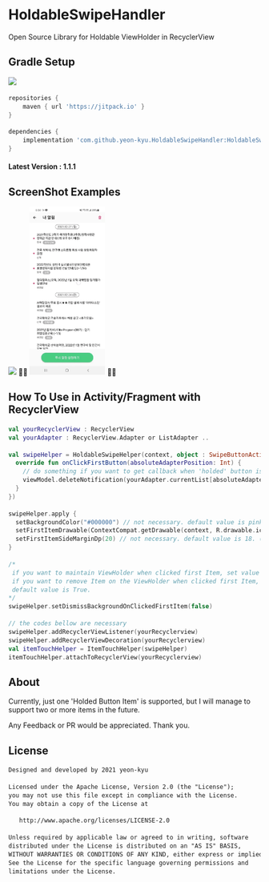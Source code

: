 # HoldableSwipeHandler
Open Source Library for Holdable ViewHolder in RecyclerView

## Gradle Setup

[![](https://jitpack.io/v/yeon-kyu/HoldableSwipeHandler.svg)](https://jitpack.io/#yeon-kyu/HoldableSwipeHandler)


```gradle
repositories {
    maven { url 'https://jitpack.io' }
}

dependencies {
    implementation 'com.github.yeon-kyu.HoldableSwipeHandler:HoldableSwipeHandler:1.1.1'
}
```
#### Latest Version : 1.1.1

## ScreenShot Examples

<p align="left">
    <img src="https://github.com/yeon-kyu/HoldableSwipeHandler/blob/main/screenshots/iTunes_Gif.gif" width="30%"/>
    🌴🌴
    <img src="https://github.com/yeon-kyu/HoldableSwipeHandler/blob/main/screenshots/KuRing_Gif.gif" width="30%"/>
    🌴🌴
</p>

## How To Use in Activity/Fragment with RecyclerView
```kotlin
val yourRecyclerView : RecyclerView
val yourAdapter : RecyclerView.Adapter or ListAdapter ..

val swipeHelper = HoldableSwipeHelper(context, object : SwipeButtonAction {
  override fun onClickFirstButton(absoluteAdapterPosition: Int) {
    // do something if you want to get callback when 'holded' button is clicked
    viewModel.deleteNotification(yourAdapter.currentList[absoluteAdapterPosition].articleId)
  }
})

swipeHelper.apply {
  setBackgroundColor("#000000") // not necessary. default value is pink color 
  setFirstItemDrawable(ContextCompat.getDrawable(context, R.drawable.ic_check)!!) // not necessary. default value is a 'trash can' icon
  setFirstItemSideMarginDp(20) // not necessary. default value is 18. (in dip unit)
}

/*
 if you want to maintain ViewHolder when clicked first Item, set value as False.
 if you want to remove Item on the ViewHolder when clicked first Item, set value as True.
 default value is True.
*/
swipeHelper.setDismissBackgroundOnClickedFirstItem(false)

// the codes bellow are necessary
swipeHelper.addRecyclerViewListener(yourRecyclerview)
swipeHelper.addRecyclerViewDecoration(yourRecyclerview)
val itemTouchHelper = ItemTouchHelper(swipeHelper)
itemTouchHelper.attachToRecyclerView(yourRecyclerview)
```

## About
Currently, just one 'Holded Button Item' is supported, but I will manage to support two or more items in the future. 

Any Feedback or PR would be appreciated. Thank you.

## License
```xml
Designed and developed by 2021 yeon-kyu

Licensed under the Apache License, Version 2.0 (the "License");
you may not use this file except in compliance with the License.
You may obtain a copy of the License at

   http://www.apache.org/licenses/LICENSE-2.0

Unless required by applicable law or agreed to in writing, software
distributed under the License is distributed on an "AS IS" BASIS,
WITHOUT WARRANTIES OR CONDITIONS OF ANY KIND, either express or implied.
See the License for the specific language governing permissions and
limitations under the License.
```
